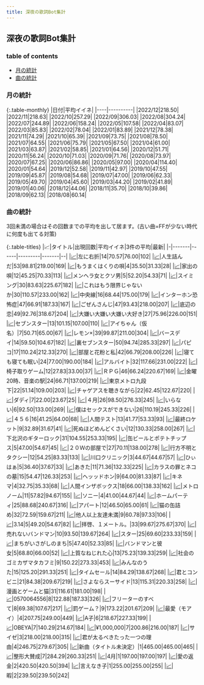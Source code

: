 ```yaml
---
title: 深夜の歌詞Bot集計
---
```


## 深夜の歌詞Bot集計

### table of contents

- [月の統計](#月の統計)
- [曲の統計](#曲の統計)

### 月の統計

{:.table-monthly}
|日付|平均イイネ|
|----|----------|
|2022/12|218.50|
|2022/11|218.63|
|2022/10|257.29|
|2022/09|306.03|
|2022/08|304.24|
|2022/07|244.89|
|2022/06|158.24|
|2022/05|107.58|
|2022/04|83.07|
|2022/03|85.83|
|2022/02|78.04|
|2022/01|83.89|
|2021/12|78.38|
|2021/11|74.29|
|2021/10|65.39|
|2021/09|73.75|
|2021/08|78.50|
|2021/07|64.55|
|2021/06|75.79|
|2021/05|67.50|
|2021/04|61.00|
|2021/03|63.87|
|2021/02|58.85|
|2021/01|64.56|
|2020/12|51.71|
|2020/11|56.24|
|2020/10|71.03|
|2020/09|71.76|
|2020/08|73.97|
|2020/07|67.25|
|2020/06|86.86|
|2020/05|97.00|
|2020/04|114.40|
|2020/01|54.64|
|2019/12|52.58|
|2019/11|42.97|
|2019/10|47.55|
|2019/09|45.87|
|2019/08|54.68|
|2019/07|47.00|
|2019/06|62.33|
|2019/05|49.70|
|2019/04|45.60|
|2019/03|44.20|
|2019/02|41.89|
|2019/01|40.06|
|2018/12|44.06|
|2018/11|35.70|
|2018/10|39.86|
|2018/09|62.13|
|2018/08|60.14|


### 曲の統計

3回未満の場合はその回数までの平均を出して居ます。(古い曲=FFが少ない時代に何度も出てる対策)

{:.table-titles}
|📈|タイトル|出現回数|平均イイネ|3件の平均|最新|
|-|-------|------|---------|-------|--|
|<a href="./stat_1220319068.html">📈</a>|左に右折|14|70.57|76.00|102|
|<a href="./stat_3973810081.html">📈</a>|人生詰んだ|53|98.81|219.00|169|
|<a href="./stat_383919761.html">📈</a>|もうまくはくりの唄|4|35.50|31.33|28|
|<a href="./stat_3345548410.html">📈</a>|家出の唄|12|45.25|70.33|113|
|<a href="./stat_1134299308.html">📈</a>|メンヘラ女とクソ男|5|52.20|54.33|71|
|<a href="./stat_4279738064.html">📈</a>|スイミング|30|83.63|225.67|182|
|<a href="./stat_1305098187.html">📈</a>|これはもう限界じゃないか|30|110.57|233.00|162|
|<a href="./stat_3688227492.html">📈</a>|中央線|16|68.44|175.00|179|
|<a href="./stat_3706647313.html">📈</a>|インターホン恐怖症|47|66.91|187.33|167|
|<a href="./stat_2193121143.html">📈</a>|ごぜんさんじ|47|93.43|218.00|207|
|<a href="./stat_3014517053.html">📈</a>|底辺の恋|49|92.76|318.67|204|
|<a href="./stat_2320889407.html">📈</a>|大嫌い大嫌い大嫌い大好き|27|75.96|226.00|151|
|<a href="./stat_2136384753.html">📈</a>|セブンスター|13|101.15|107.00|110|
|<a href="./stat_3845995641.html">📈</a>|アイちゃん（仮名）|7|50.71|65.00|67|
|<a href="./stat_3820729153.html">📈</a>|レモン×|39|99.87|211.00|304|
|<a href="./stat_2790299604.html">📈</a>|バースデイ|14|59.50|104.67|182|
|<a href="./stat_705380792.html">📈</a>|裏セブンスター|50|94.74|285.33|297|
|<a href="./stat_3581212074.html">📈</a>|パピコ|17|110.24|212.33|270|
|<a href="./stat_283491885.html">📈</a>|部屋と花粉と私|42|66.79|208.00|226|
|<a href="./stat_3282501719.html">📈</a>|寝ても寝ても眠い|24|77.00|190.00|184|
|<a href="./stat_2879634500.html">📈</a>|アルバイト|32|117.66|231.00|222|
|<a href="./stat_2862129283.html">📈</a>|椅子取りゲーム|12|27.83|33.00|37|
|<a href="./stat_3089007951.html">📈</a>|ＲＰＧ|46|66.24|220.67|169|
|<a href="./stat_3497313489.html">📈</a>|金曜20時、音楽の駅|24|66.71|137.00|219|
|<a href="./stat_1891603274.html">📈</a>|東京メトロ九段下|22|51.14|109.00|203|
|<a href="./stat_1109020806.html">📈</a>|チャゲアスを聴きながら|22|62.45|122.67|220|
|<a href="./stat_1271302853.html">📈</a>|ダディ|7|22.00|23.67|25|
|<a href="./stat_574486788.html">📈</a>|４月|26|98.50|276.33|245|
|<a href="./stat_1327320414.html">📈</a>|いらない|6|92.50|133.00|269|
|<a href="./stat_2746425008.html">📈</a>|僕はセックスができない|26|110.19|245.33|226|
|<a href="./stat_3527530207.html">📈</a>|４５６|16|41.25|64.00|68|
|<a href="./stat_2934372601.html">📈</a>|人間テスト|13|41.77|53.33|93|
|<a href="./stat_1735199150.html">📈</a>|最終ロケット|9|32.89|31.67|41|
|<a href="./stat_2201479478.html">📈</a>|死ぬほどめんどくさい|12|130.33|258.00|267|
|<a href="./stat_3669782485.html">📈</a>|下北沢のギターロック|31|104.55|253.33|195|
|<a href="./stat_2319071959.html">📈</a>|缶ビールとポテトチップス|5|47.00|54.67|45|
|<a href="./stat_3785051628.html">📈</a>|２０Ｗの部屋で|27|70.11|138.00|278|
|<a href="./stat_2892118558.html">📈</a>|行方不明とタクシー|12|54.25|83.33|133|
|<a href="./stat_3989244522.html">📈</a>|川口クリニック|3|44.67|44.67|57|
|<a href="./stat_1203495729.html">📈</a>|ひぃはぁ|5|36.40|37.67|33|
|<a href="./stat_2403533009.html">📈</a>|あきた|11|71.36|132.33|225|
|<a href="./stat_1115694639.html">📈</a>|カラスの罪とネコの墓|15|54.47|126.33|253|
|<a href="./stat_3785006664.html">📈</a>|ヘッッドホン|9|64.00|81.33|87|
|<a href="./stat_130567987.html">📈</a>|キネマ|4|32.75|35.33|68|
|<a href="./stat_2424681378.html">📈</a>|人間インザボックス|18|66.00|138.33|162|
|<a href="./stat_123253090.html">📈</a>|メトロノーム|11|57.82|94.67|155|
|<a href="./stat_2417872325.html">📈</a>|ソニー|4|41.00|44.67|44|
|<a href="./stat_3097031665.html">📈</a>|ホームパーティ|25|88.68|240.67|316|
|<a href="./stat_940965749.html">📈</a>|アパート|12|46.50|65.00|61|
|<a href="./stat_496127818.html">📈</a>|猫の缶詰め|32|72.59|159.67|211|
|<a href="./stat_811448184.html">📈</a>|他人以上友達未満|9|60.78|97.33|106|
|<a href="./stat_383783102.html">📈</a>|3.14|5|49.20|54.67|82|
|<a href="./stat_3042963501.html">📈</a>|拝啓、１メートル。|33|99.67|275.67|370|
|<a href="./stat_1318257667.html">📈</a>|売れないバンドマン|10|93.50|139.67|264|
|<a href="./stat_645640080.html">📈</a>|スター|25|69.60|233.33|159|
|<a href="./stat_3969547926.html">📈</a>|まちがいさがしのまち|5|47.40|52.33|85|
|<a href="./stat_1532885310.html">📈</a>|バンドマンと彼女|5|68.80|66.00|52|
|<a href="./stat_905736344.html">📈</a>|上質なねじれた心|13|75.23|139.33|259|
|<a href="./stat_381040520.html">📈</a>|社会のゴミカザマタカフミ|9|150.22|273.33|453|
|<a href="./stat_2368637404.html">📈</a>|みんなのうた|15|125.20|291.33|251|
|<a href="./stat_2790095167.html">📈</a>|タイムセール|14|84.29|138.67|268|
|<a href="./stat_2145670056.html">📈</a>|君とコンビニ|21|84.38|209.67|219|
|<a href="./stat_2401650218.html">📈</a>|さよならスーサイド|13|115.31|220.33|258|
|<a href="./stat_492620309.html">📈</a>|漫画とゲームと猫|31|116.61|181.00|198|
|<a href="./stat_3536700876.html">📈</a>|0570064556|8|122.88|187.33|326|
|<a href="./stat_1085837939.html">📈</a>|フリーターのすべて|8|69.38|107.67|217|
|<a href="./stat_2063332486.html">📈</a>|罰ゲーム？|9|173.22|201.67|209|
|<a href="./stat_3011767184.html">📈</a>|最愛（モアイ）|4|207.75|249.00|449|
|<a href="./stat_1180935151.html">📈</a>|A子|6|218.67|227.33|199|
|<a href="./stat_829386755.html">📈</a>|OBEYA|7|140.29|214.67|184|
|<a href="./stat_1888006000.html">📈</a>|¥1,000,000|7|200.86|216.00|187|
|<a href="./stat_2144871483.html">📈</a>|サイゼ|3|218.00|218.00|315|
|<a href="./stat_3663218867.html">📈</a>|君が太るべきたった一つの理由|4|246.75|279.67|305|
|<a href="./stat_2230208899.html">📈</a>|新曲（タイトル未決定）|1|465.00|465.00|465|
|<a href="./stat_2742911033.html">📈</a>|整形大賛成|7|284.29|260.33|251|
|<a href="./stat_3455439612.html">📈</a>|4月|1|197.00|197.00|197|
|<a href="./stat_2800481173.html">📈</a>|愛の返金|2|420.50|420.50|394|
|<a href="./stat_2372586904.html">📈</a>|言えなき子|1|255.00|255.00|255|
|<a href="./stat_2858156307.html">📈</a>|暇|2|239.50|239.50|242|

<script src="https://cdnjs.cloudflare.com/ajax/libs/jquery/3.6.1/jquery.min.js" integrity="sha512-aVKKRRi/Q/YV+4mjoKBsE4x3H+BkegoM/em46NNlCqNTmUYADjBbeNefNxYV7giUp0VxICtqdrbqU7iVaeZNXA==" crossorigin="anonymous" referrerpolicy="no-referrer"></script>
<script src="https://cdnjs.cloudflare.com/ajax/libs/jquery.tablesorter/2.31.3/js/jquery.tablesorter.min.js" integrity="sha512-qzgd5cYSZcosqpzpn7zF2ZId8f/8CHmFKZ8j7mU4OUXTNRd5g+ZHBPsgKEwoqxCtdQvExE5LprwwPAgoicguNg==" crossorigin="anonymous" referrerpolicy="no-referrer"></script>
<link rel="stylesheet" href="https://cdnjs.cloudflare.com/ajax/libs/jquery.tablesorter/2.31.3/css/theme.default.min.css" integrity="sha512-wghhOJkjQX0Lh3NSWvNKeZ0ZpNn+SPVXX1Qyc9OCaogADktxrBiBdKGDoqVUOyhStvMBmJQ8ZdMHiR3wuEq8+w==" crossorigin="anonymous" referrerpolicy="no-referrer" />
<script>
$(function() {
    $(".table-titles").tablesorter();
});
</script>
